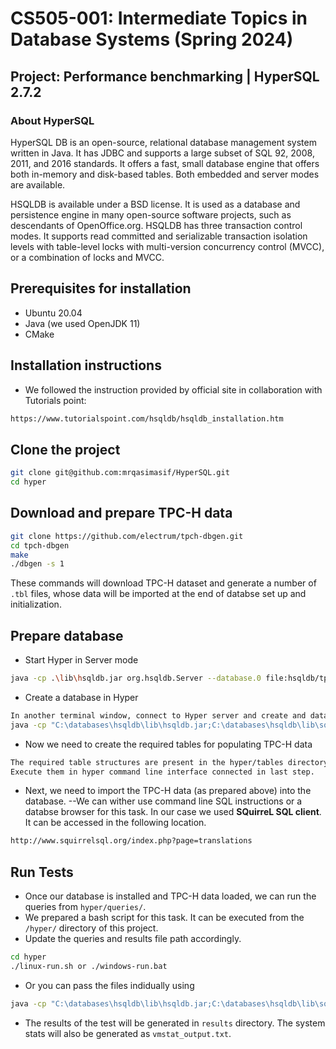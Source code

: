 # CS505-001: Intermediate Topics in Database Systems (Spring 2024)
## Project: Performance benchmarking | HyperSQL 2.7.2

### About HyperSQL
HyperSQL DB is an open-source, relational database management system written in Java. It has JDBC and supports a large subset of SQL 92, 2008, 2011, and 2016 standards. It offers a fast, small database engine that offers both in-memory and disk-based tables. Both embedded and server modes are available. 

HSQLDB is available under a BSD license. It is used as a database and persistence engine in many open-source software projects, such as descendants of OpenOffice.org. HSQLDB has three transaction control modes. It supports read committed and serializable transaction isolation levels with table-level locks with multi-version concurrency control (MVCC), or a combination of locks and MVCC. 


## Prerequisites for installation
- Ubuntu 20.04
- Java (we used OpenJDK 11)
- CMake

## Installation instructions
- We followed the instruction provided by official site in collaboration with Tutorials point:
``` sh
https://www.tutorialspoint.com/hsqldb/hsqldb_installation.htm
```

## Clone the project
``` sh
git clone git@github.com:mrqasimasif/HyperSQL.git
cd hyper
```

## Download and prepare TPC-H data
``` sh
git clone https://github.com/electrum/tpch-dbgen.git
cd tpch-dbgen
make
./dbgen -s 1
```
These commands will download TPC-H dataset and generate a number of ``.tbl`` files, whose data will be imported at the end of databse set up and initialization.

## Prepare database
- Start Hyper in Server mode
``` sh
java -cp .\lib\hsqldb.jar org.hsqldb.Server --database.0 file:hsqldb/tpch --dbname.0 tpch
```
- Create a database in Hyper
``` sh
In another terminal window, connect to Hyper server and create and database.
java -cp "C:\databases\hsqldb\lib\hsqldb.jar;C:\databases\hsqldb\lib\sqltool.jar" org.hsqldb.cmdline.SqlTool --inlineRc=url=jdbc:hsqldb:hsql://localhost/tpch,username=SA,password=

```
- Now we need to create the required tables for populating TPC-H data
``` sh
The required table structures are present in the hyper/tables directory.
Execute them in hyper command line interface connected in last step.
```
- Next, we need to import the TPC-H data (as prepared above) into the database.
--We can wither use command line SQL instructions or a databse browser for this task. In our case we used **SQuirreL SQL client**. It can be accessed in the following location.
``` sh
http://www.squirrelsql.org/index.php?page=translations
```

## Run Tests
- Once our database is installed and TPC-H data loaded, we can run the queries from ``hyper/queries/``.
- We prepared a bash script for this task. It can be executed from the ``/hyper/`` directory of this project.
- Update the queries and results file path accordingly.
``` sh
cd hyper
./linux-run.sh or ./windows-run.bat
```

- Or you can pass the files indidually using 
``` sh
java -cp "C:\databases\hsqldb\lib\hsqldb.jar;C:\databases\hsqldb\lib\sqltool.jar" org.hsqldb.cmdline.SqlTool --inlineRc=url=jdbc:hsqldb:hsql://localhost/tpch,username=SA,password= !FILE.sql!
```
- The results of the test will be generated in ``results`` directory. The system stats will also be generated as ``vmstat_output.txt``.

